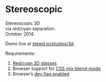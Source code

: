 
Stereoscopic
============

Stereoscopic 3D  
via red/cyan separation.  
October 2014.  
  
Demo live at [stewd.io/studies/3d](http://stewd.io/studies/3d/).  
  
Requirements:  
1. [Red/cyan 3D glasses](https://www.google.com/search?q=red%20cyan%203d%20glasses)  
2. Browser support for [CSS mix-blend-mode](https://developer.mozilla.org/en-US/docs/Web/CSS/mix-blend-mode)  
3. Browser’s [dev flag enabled](http://blogs.adobe.com/webplatform/2014/05/28/background-blend-mode-now-available-on-chrome/)  
  
  